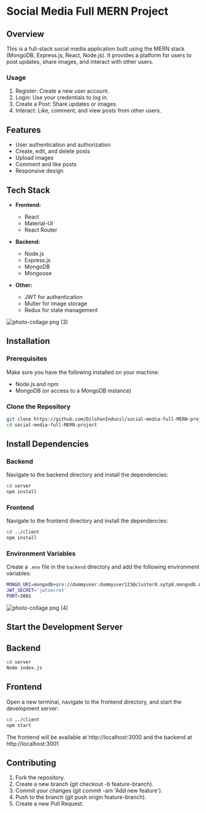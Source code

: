 # Social Media Full MERN Project

## Overview

This is a full-stack social media application built using the MERN stack (MongoDB, Express.js, React, Node.js). It provides a platform for users to post updates, share images, and interact with other users.

### Usage
 1. Register: Create a new user account.
 2. Login: Use your credentials to log in.
 3. Create a Post: Share updates or images.
 4. Interact: Like, comment, and view posts from other users.

## Features

- User authentication and authorization
- Create, edit, and delete posts
- Upload images
- Comment and like posts
- Responsive design

## Tech Stack

- **Frontend:**
  - React
  - Material-UI
  - React Router

- **Backend:**
  - Node.js
  - Express.js
  - MongoDB
  - Mongoose

- **Other:**
  - JWT for authentication
  - Multer for image storage
  - Redux for state management


![photo-collage png (3)](https://github.com/user-attachments/assets/2ad5b068-1b93-4e22-a87c-54f99706fa08)




## Installation

### Prerequisites

Make sure you have the following installed on your machine:
- Node.js and npm
- MongoDB (or access to a MongoDB instance)

### Clone the Repository

```bash
git clone https://github.com/DilshanIndunil/social-media-full-MERN-project.git
cd social-media-full-MERN-project
```

## Install Dependencies

### Backend

Navigate to the backend directory and install the dependencies:

```bash
cd server
npm install
```

### Frontend

Navigate to the frontend directory and install the dependencies:

```bash
cd ../client
npm install
```

### Environment Variables

Create a `.env` file in the `backend` directory and add the following environment variables:

```bash
MONGO_URI=mongodb+srv://dummyuser:dummyuser123@cluster0.xytp8.mongodb.net/?retryWrites=true&w=majority&appName=Cluster0
JWT_SECRET='jwtsecret'
PORT=3001
```

![photo-collage png (4)](https://github.com/user-attachments/assets/c489a0bf-8359-402a-90cc-7edec2a29bae)



## Start the Development Server

## Backend

```bash
cd server
Node index.js
```

## Frontend

Open a new terminal, navigate to the frontend directory, and start the development server:

```bash
cd ../client
npm start
```

The frontend will be available at http://localhost:3000 and the backend at http://localhost:3001

## Contributing
  1. Fork the repository.
  2. Create a new branch (git checkout -b feature-branch).
  3. Commit your changes (git commit -am 'Add new feature').
  4. Push to the branch (git push origin feature-branch).
  5. Create a new Pull Request.


